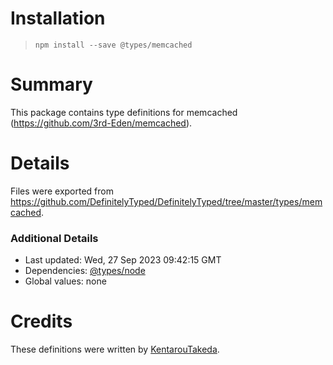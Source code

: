 # Installation
> `npm install --save @types/memcached`

# Summary
This package contains type definitions for memcached (https://github.com/3rd-Eden/memcached).

# Details
Files were exported from https://github.com/DefinitelyTyped/DefinitelyTyped/tree/master/types/memcached.

### Additional Details
 * Last updated: Wed, 27 Sep 2023 09:42:15 GMT
 * Dependencies: [@types/node](https://npmjs.com/package/@types/node)
 * Global values: none

# Credits
These definitions were written by [KentarouTakeda](https://github.com/KentarouTakeda).
